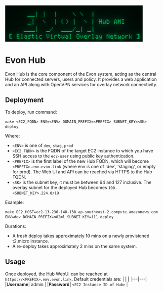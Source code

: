![EVON Logo](assets/evon_logo.png)
# Evon Hub

Evon Hub is the core component of the Evon system, acting as the central Hub for connected servers, users and policy. It provides a web application and an API along with OpenVPN services for overlay network connectivity.

## Deployment

To deploy, run command:
```
make <EC2_FQDN> ENV=<ENV> DOMAIN_PREFIX=<PREFIX> SUBNET_KEY=<SK> deploy

```
Where:
* `<ENV>` is one of `dev`, `stag`, `prod`
* `<EC2_FQDN>` is the FQDN of the target EC2 instance to which you have SSH access to the `ec2-user` using public key authentication.
* `<PREFIX>` is the first label of the new Hub FQDN, which will become `<PREFIX>.env.evon.link` (where env is one of 'dev', 'staging', or empty for prod). The Web UI and API can be reached via HTTPS to the Hub FQDN.
* `<SK>` is the subnet key, it must be between 64 and 127 inclusive. The overlay subnet for the deployed Hub becomes `100.<SUBNET_KEY>.224.0/19`

Example:
```
make EC2_HOST=ec2-13-236-148-138.ap-southeast-2.compute.amazonaws.com ENV=dev DOMAIN_PREFIX=o82ml SUBNET_KEY=111 deploy
```
Durations:
* A fresh deploy takes approximately 10 mins on a newly provisioned t2.micro instance.
* A re-deploy takes approximately 2 mins on the same system.

## Usage

Once deployed, the Hub WebUI can be reached at `https://<PREFIX>.env.evon.link`. Default credentials are:
|   |   |
|---|---|
|__Username__| admin |
|__Password__| `<EC2 Instance ID of Hub>` |
